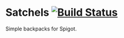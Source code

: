 
# Satchels [![Build Status](https://travis-ci.org/Tommsy64/Satchels.svg)](https://travis-ci.org/Tommsy64/Satchels)
Simple backpacks for Spigot.
